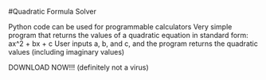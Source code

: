 #Quadratic Formula Solver

Python code can be used for programmable calculators
Very simple program that returns the values of a quadratic equation in standard form:
ax^2 + bx + c
User inputs a, b, and c, and the program returns the quadratic values (including imaginary values)

DOWNLOAD NOW!!! (definitely not a virus)